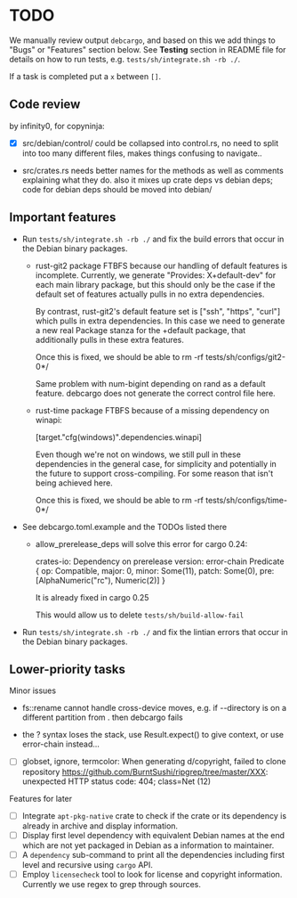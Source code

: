 # TODO #

We manually review output `debcargo`, and based on this we add things to "Bugs"
or "Features" section below. See **Testing** section in README file for details
on how to run tests, e.g. `tests/sh/integrate.sh -rb ./`.

If a task is completed put a `x` between `[]`.


## Code review ##

by infinity0, for copyninja:

- [x] src/debian/control/ could be collapsed into control.rs, no need to split into
      too many different files, makes things confusing to navigate..

- src/crates.rs needs better names for the methods as well as comments
  explaining what they do. also it mixes up crate deps vs debian deps; code for
  debian deps should be moved into debian/


## Important features

- Run `tests/sh/integrate.sh -rb ./` and fix the build errors that occur in
  the Debian binary packages.

  - rust-git2 package FTBFS because our handling of default features is
    incomplete. Currently, we generate "Provides: X+default-dev" for each main
    library package, but this should only be the case if the default set of
    features actually pulls in no extra dependencies.

    By contrast, rust-git2's default feature set is ["ssh", "https", "curl"]
    which pulls in extra dependencies. In this case we need to generate a
    new real Package stanza for the +default package, that additionally pulls
    in these extra features.

    Once this is fixed, we should be able to rm -rf tests/sh/configs/git2-0*/

    Same problem with num-bigint depending on rand as a default feature.
    debcargo does not generate the correct control file here.

  - rust-time package FTBFS because of a missing dependency on winapi:

    [target."cfg(windows)".dependencies.winapi]

    Even though we're not on windows, we still pull in these dependencies in
    the general case, for simplicity and potentially in the future to support
    cross-compiling. For some reason that isn't being achieved here.

    Once this is fixed, we should be able to rm -rf tests/sh/configs/time-0*/

- See debcargo.toml.example and the TODOs listed there

  - allow_prerelease_deps will solve this error for cargo 0.24:

    crates-io: Dependency on prerelease version: error-chain Predicate { op:
    Compatible, major: 0, minor: Some(11), patch: Some(0), pre:
    [AlphaNumeric("rc"), Numeric(2)] }

    It is already fixed in cargo 0.25

    This would allow us to delete `tests/sh/build-allow-fail`

- Run `tests/sh/integrate.sh -rb ./` and fix the lintian errors that occur in
  the Debian binary packages.


## Lower-priority tasks

Minor issues

- fs::rename cannot handle cross-device moves, e.g. if --directory is on a
  different partition from . then debcargo fails

- the ? syntax loses the stack, use Result.expect() to give context, or use
  error-chain instead...

- [ ] globset, ignore, termcolor:
      When generating d/copyright, failed to clone repository
      https://github.com/BurntSushi/ripgrep/tree/master/XXX: unexpected HTTP status code: 404; class=Net (12)

Features for later

- [ ] Integrate `apt-pkg-native` crate to check if the crate or its dependency
      is already in archive and display information.
- [ ] Display first level dependency with equivalent Debian names at the end
      which are not yet packaged in Debian as a information to maintainer.
- [ ] A `dependency` sub-command to print all the dependencies including first
      level and recursive using `cargo` API.
- [ ] Employ `licensecheck` tool to look for license and copyright information.
      Currently we use regex to grep through sources.
